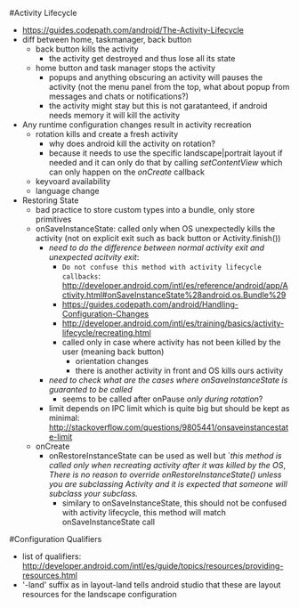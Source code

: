#Activity Lifecycle
- https://guides.codepath.com/android/The-Activity-Lifecycle
- diff between home, taskmanager, back button
	- back button kills the activity
		- the activity get destroyed and thus lose all its state
	- home button and task manager stops the activity 
		- popups and anything obscuring an activity will pauses the activity (not the menu panel from the top, what about popup from messages and chats or notifications?)
		- the activity might stay but this is not garatanteed, if android needs memory it will kill the activity
- Any runtime configuration changes result in activity recreation
	- rotation kills and create a fresh activity
		- why does android kill the activity on rotation?
		- because it needs to use the specific landscape|portrait layout if needed and it can only do that by calling _setContentView_ which can only happen on the _onCreate_ callback
	- keyvoard availability
	- language change
- Restoring State
	- bad practice to store custom types into a bundle, only store primitives
	- onSaveInstanceState: called only when OS unexpectedly kills the activity (not on explicit exit such as back button or Activity.finish())
		- _need to do the difference between normal activity exit and unexpected acitvity exit_:
			- `Do not confuse this method with activity lifecycle callbacks`: http://developer.android.com/intl/es/reference/android/app/Activity.html#onSaveInstanceState%28android.os.Bundle%29	
			- https://guides.codepath.com/android/Handling-Configuration-Changes
			- http://developer.android.com/intl/es/training/basics/activity-lifecycle/recreating.html
			- called only in case where activity has not been killed by the user (meaning back button)
				- orientation changes
				- there is another activity in front and OS kills ours activity
		- _need to check what are the cases where onSaveInstanceState is guaranted to be called_
			- seems to be called after onPause _only during rotation_?
		- limit depends on IPC limit which is quite big but should be kept as minimal: http://stackoverflow.com/questions/9805441/onsaveinstancestate-limit
	- onCreate
		- onRestoreInstanceState can be used as well but `_this method is called only when recreating activity after it was killed by the OS_, _There is no reason to override onRestoreInstanceState() unless you are subclassing Activity and it is expected that someone will subclass your subclass._
			- similary to onSaveInstanceState, this should not be confused with activity lifecycle, this method will match onSaveInstanceState call

#Configuration Qualifiers
- list of qualifiers: http://developer.android.com/intl/es/guide/topics/resources/providing-resources.html
- '-land' suffix as in layout-land tells android studio that these are layout resources for the landscape configuration
